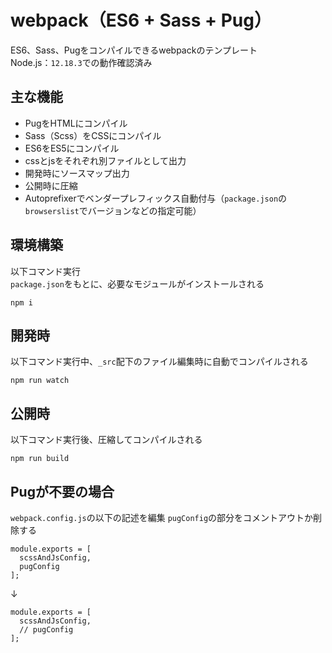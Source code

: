 # webpack（ES6 + Sass + Pug）
ES6、Sass、Pugをコンパイルできるwebpackのテンプレート  
Node.js：`12.18.3`での動作確認済み  

## 主な機能
- PugをHTMLにコンパイル
- Sass（Scss）をCSSにコンパイル  
- ES6をES5にコンパイル  
- cssとjsをそれぞれ別ファイルとして出力  
- 開発時にソースマップ出力  
- 公開時に圧縮  
- Autoprefixerでベンダープレフィックス自動付与（`package.json`の`browserslist`でバージョンなどの指定可能）  

## 環境構築
以下コマンド実行  
`package.json`をもとに、必要なモジュールがインストールされる  
```
npm i
```

## 開発時
以下コマンド実行中、`_src`配下のファイル編集時に自動でコンパイルされる  
```
npm run watch
```

## 公開時
以下コマンド実行後、圧縮してコンパイルされる  
```
npm run build
```

## Pugが不要の場合
`webpack.config.js`の以下の記述を編集
`pugConfig`の部分をコメントアウトか削除する
```
module.exports = [
  scssAndJsConfig,
  pugConfig
];
```
↓
```
module.exports = [
  scssAndJsConfig,
  // pugConfig
];
```